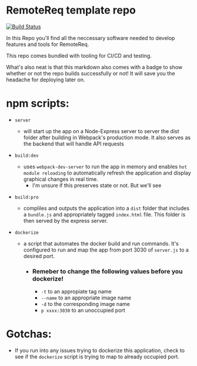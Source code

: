 # RemoteReq template repo    
[![Build Status](https://travis-ci.org/RemoteReq/Template.svg?branch=master)](https://travis-ci.org/RemoteReq/Template)

In this Repo you'll find all the neccessary software needed to develop features and tools for RemoteReq. 

This repo comes bundled with tooling for CI/CD and testing. 

What's also neat is that this markdown also comes with a badge to show whether or not the repo builds successfully or not! It will save you the headache for deploying later on.

# npm scripts:

- `server` 
  - will start up the app on a Node-Express server to server the dist folder after building in Webpack's production mode. It also serves as the backend that will handle API requests

- `build:dev`
  - uses `webpack-dev-server` to run the app in memory and enables `hot module reloading` to automatically refresh the application and display graphical changes in real time. 
    - I'm unsure if this preserves state or not. But we'll see

- `build:pro`
  - compliles and outputs the application into a `dist` folder that includes a `bundle.js` and appropriately tagged `index.html` file. This folder is then served by the express server.

- `dockerize`
  - a script that automates the docker build and run commands. It's configured to run and map the app from port 3030 of `server.js` to a desired port.

    - ### Remeber to change the following values before you dockerize!
      - `-t` to an appropiate tag name
      - `--name` to an appropriate image name
      - `-d` to the corresponding image name
      - `p xxxx:3030` to an unoccupied port

# Gotchas:

  - If you run into any issues trying to dockerize this application, check to see if the `dockerize` script is trying to map to already occupied port.
